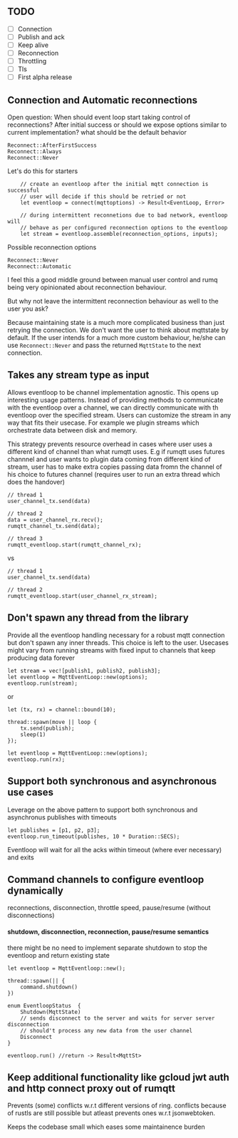 
TODO
------

- [ ] Connection
- [ ] Publish and ack
- [ ] Keep alive
- [ ] Reconnection
- [ ] Throttling
- [ ] Tls
- [ ] First alpha release

Connection and Automatic reconnections
-------

Open question: When should event loop start taking control of reconnections? After initial success or should
we expose options similar to current implementation? what should be the default behavior

```
Reconnect::AfterFirstSuccess
Reconnect::Always
Reconnect::Never
```

Let's do this for starters

```$xslt
    // create an eventloop after the initial mqtt connection is successful
    // user will decide if this should be retried or not
    let eventloop = connect(mqttoptions) -> Result<EventLoop, Error>

    // during intermittent reconnetions due to bad network, eventloop will
    // behave as per configured reconnection options to the eventloop
    let stream = eventloop.assemble(reconnection_options, inputs);
```

Possible reconnection options

```$xslt
Reconnect::Never
Reconnect::Automatic
```

I feel this a good middle ground between manual user control and rumq being very opinionated about
reconnection behaviour. 

But why not leave the intermittent reconnection behaviour as well to the user you ask? 

Because maintaining
state is a much more complicated business than just retrying the connection. We don't want the user to think
about mqttstate by default. If the user intends for a much more custom behaviour, he/she can use
`Reconnect::Never` and pass the returned `MqttState` to the next connection.

Takes any stream type as input
-------

Allows eventloop to be channel implementation agnostic. This opens up interesting usage patterns. Instead of providing
methods to communicate with the eventloop over a channel, we can directly communicate with th eventloop over the specified stream. Users can customize the stream in any way that fits their usecase. For example we plugin streams which orchestrate data between 
disk and memory.

This strategy prevents resource overhead in cases where user uses a different kind of channel than what rumqtt uses. E.g if
rumqtt uses futures channnel and user wants to plugin data coming from different kind of stream, user has to make extra copies
passing data fromn the channel of his choice to futures channel (requires user to run an extra thread which does the handover)

```
// thread 1
user_channel_tx.send(data)

// thread 2
data = user_channel_rx.recv();
rumqtt_channel_tx.send(data);

// thread 3
rumqtt_eventloop.start(rumqtt_channel_rx);
```

vs

```
// thread 1
user_channel_tx.send(data)

// thread 2
rumqtt_eventloop.start(user_channel_rx_stream);
```


Don't spawn any thread from the library
-------

Provide all the eventloop handling necessary for a robust mqtt connection but don't spawn any inner threads. This choice is
left to the user. Usecases might vary from running streams with fixed input to channels that keep producing data forever

```
let stream = vec![publish1, publish2, publish3];
let eventloop = MqttEventLoop::new(options);
eventloop.run(stream);
```

or

```
let (tx, rx) = channel::bound(10);

thread::spawn(move || loop {
    tx.send(publish);
    sleep(1)
});

let eventloop = MqttEventLoop::new(options);
eventloop.run(rx);
```


Support both synchronous and asynchronous use cases
-------

Leverage on the above pattern to support both synchronous and asynchronus publishes with timeouts

```
let publishes = [p1, p2, p3];
eventloop.run_timeout(publishes, 10 * Duration::SECS);
```

Eventloop will wait for all the acks within timeout (where ever necessary) and exits


Command channels to configure eventloop dynamically
-------

reconnections, disconnection, throttle speed, pause/resume (without disconnections)


#### shutdown, disconnection, reconnection, pause/resume semantics

there might be no need to implement separate shutdown to stop the eventloop and return existing state

```
let eventloop = MqttEventloop::new();

thread::spawn(|| {
    command.shutdown()
})

enum EventloopStatus  {
    Shutdown(MqttState)
    // sends disconnect to the server and waits for server server disconnection
    // should't process any new data from the user channel
    Disconnect 
}

eventloop.run() //return -> Result<MqttSt>
```


Keep additional functionality like gcloud jwt auth and http connect proxy out of rumqtt
-------

Prevents (some) conflicts w.r.t different versions of ring. conflicts because of rustls are still possible but atleast
prevents ones w.r.t jsonwebtoken.

Keeps the codebase small which eases some maintainence burden